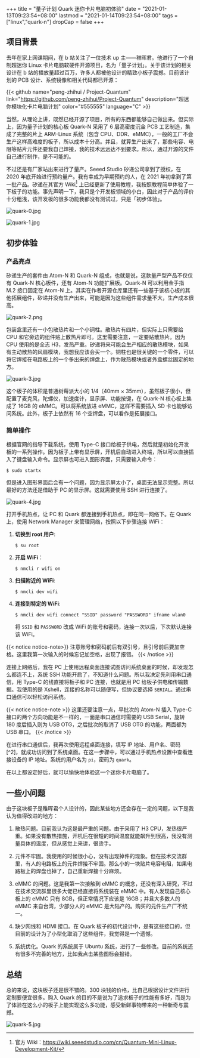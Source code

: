 +++
title = "量子计划 Quark 迷你卡片电脑初体验"
date = "2021-01-13T09:23:54+08:00"
lastmod = "2021-01-14T09:23:54+08:00"
tags = ["linux","quark-n"]
dropCap = false
+++

## 项目背景

去年在家上网课期间，在 b 站关注了一位技术 up 主——稚晖君。他进行了一个自制超迷你 Linux 卡片电脑软硬件开源项目，名为「量子计划」。关于该计划的相关设计在 b 站的播放量超过百万，许多人都被他设计的精致小板子震撼。目前该计划的 PCB 设计、系统镜像和相关代码都已开源：

{{< github name="peng-zhihui / Project-Quantum" link="https://github.com/peng-zhihui/Project-Quantum" description="超迷你模块化卡片电脑计划" color="#555555" language="C" >}}

当然，从理论上讲，既然已经开源了项目，所有的东西都能够自己做出来。但实际上，因为量子计划的核心板 Quark-N 采用了 6 层高密度沉金 PCB 工艺制造，集成了完整的片上 ARM-Linux 系统（包含 CPU、DDR、eMMC），一般的工厂不会生产这样高难度的板子，所以成本十分高。并且，就算生产出来了，那些电容、电阻等贴片元件还要我自己焊接，我的技术远远达不到要求。所以，通过开源的文件自己进行制作，是不可能的。

不过还是有厂家站出来进行了量产。Seeed Studio 矽递公司拿到了授权，在 2020 年底开始进行预约量产。我有幸成为早期预约的人，在 2021 年初拿到了第一批产品。矽递在其官方 Wiki[^1] 上已经更新了使用教程，我按照教程简单体验了一下板子的功能。事先声明一下，我只是个开发板领域的小白，因此对于产品的评价十分粗浅，该开发板的很多功能我都没有测试过，只是「初步体验」。

![quark-0.jpg](/images/quark-0.jpg "Quark 量产型正面")

![quark-1.jpg](/images/quark-1.jpg "Quark 量产型背面")

## 初步体验

### 产品亮点

矽递生产的套件由 Atom-N 和 Quark-N 组成，也就是说，这款量产型产品不仅仅有 Quark-N 核心板件，还有 Atom-N 功能扩展板。Quark-N 可以利用金手指 M.2 接口固定在 Atom-N 上。其实在作者开源仓库里还有一些基于该核心板的其他拓展组件，矽递并没有生产出来，可能是因为这些组件需求量不大，生产成本很高。

![quark-2.png](/images/quark-2.png "核心板与扩展板的组合")

包装盒里还有一小包散热片和一个小铜柱。散热片有四片，但实际上只需要给 CPU 和它旁边的组件贴上散热片即可。这里需要注意，一定要贴散热片。因为 CPU 使用的是全志 H3，发热严重。矽递将来可能会生产相应的散热模块，如果有主动散热的风扇模块，我想我应该会买一个。铜柱也是很关键的一个零件，可以将它焊接在电路板上的一个多出来的焊盘上，作为散热模块或者外盒螺丝固定的地方。

![quark-3.jpg](/images/quark-3.jpg "散热片、铜管、包装盒")

这个板子的体积是普通树莓派大小的 1/4（40mm × 35mm），虽然板子很小，但配置了麦克风，陀螺仪，加速度计，显示屏、功能按键，在 Quark-N 核心板上集成了 16GB 的 eMMC。可以将系统放进 eMMC，这样不需要插入 SD 卡也能够访问系统。此外，板子上依然有 16 个空焊盘，可以看作是拓展接口。

### 简单操作

根据官网的指导下载系统，使用 Type-C 接口给板子供电，然后就是初始化开发板的一系列操作。因为板子上带有显示屏，开机后自动进入终端，所以可以直接插入了键盘输入命令。显示屏也可进入图形界面，只需要输入命令：

```
$ sudo startx
```

但是进入图形界面后会有一个问题，因为显示屏太小了，桌面无法显示完整。所以最好的方法还是借助于 PC 的显示屏。这就需要使用 SSH 进行连接了。

![quark-4.jpg](/images/quark-4.jpg "在自带的显示屏上显示终端")

打开手机热点，让 PC 和 Quark 都连接到手机热点，即在同一网络下。在 Quark 上，使用 Network Manager 来管理网络，按照以下步骤连接 WiFi：

1. **切换到 root 用户**:
   
   ```
   $ su root
   ```

2. **开启 WiFi**：
   
    ```
    $ nmcli r wifi on
    ```

3. **扫描附近的 WiFi**:

    ```
    $ nmcli dev wifi
    ```

4. **连接到特定的 WiFi**:

    ```
    $ nmcli dev wifi connect "SSID" password "PASSWORD" ifname wlan0
    ```

    将 `SSID` 和 `PASSWORD` 改成 WiFi 的账号和密码，连接一次以后，下次默认连接该 WiFi。

{{< notice notice-note>}}
注意账号和密码前后有双引号，且引号前后要加空格。这里我第一次输入的时候忘记加空格，出现了报错。
{{< /notice >}}

连接上网络后，我在 PC 上使用远程桌面连接试图访问系统桌面的时候，却发现怎么都连不上，系统 SSH 功能开启了，不知道什么问题。所以我决定先利用串口通信，用 Type-C 的线直接将板子和 PC 连接，也就是用 PC 给板子供电和传输数据。我使用的是 Xshell，连接的名称可以随便写，但协议要选择 `SERIAL`。通过串口通信可以轻松访问系统。

{{< notice notice-note >}}
这里还要注意一点，早批次的 Atom-N 插入 Type-C 接口的两个方向功能是不一样的，一面是串口通信时需要的 USB Serial，旋转 180 度后插入则为 USB OTG，之后批次的取消了 USB OTG 的功能，两面都为 USB 串口。
{{< /notice >}}

在进行串口通信后，我再次使用远程桌面连接，填写 IP 地址、用户名、密码[^2]，就成功访问到了系统桌面。在这一步骤中，可以通过手机热点设置中查看连接设备的 IP 地址。系统的用户名为 `pi`，密码为 `quark`。

在以上都设定好后，就可以愉快地体验这一个迷你卡片电脑了。

## 一些小问题

由于这块板子是稚晖君个人设计的，因此某些地方还会存在一定的问题，以下是我认为值得改进的地方：
1. 散热问题。目前我认为这是最严重的问题。由于采用了 H3 CPU，发热很严重。如果没有散热措施，开机后在很短的时间温度就能飙升到很高，我没有测量具体的温度，但从感觉上来讲，很烫手。

2. 元件不牢固。我使用的时候很小心，没有出现掉件的现象。但在技术交流群里，有人的电路板上的元件焊接不牢固。那么小的一块贴片电容电阻，如果电路板上的焊盘也掉了，自己重新焊接十分麻烦。

3. eMMC 的问题。这是我第一次接触到 eMMC 的概念，还没有深入研究，不过在技术交流群里很多大佬已经直接将系统装在 eMMC 中。有人发现自己核心板上的 eMMC 只有 8GB，但正常情况下应该是 16GB；并且大多数人的 eMMC 来自台湾，少部分人的 eMMC 是大陆产的。购买的元件生产厂不统一。

4. 缺少网线和 HDMI 接口。在 Quark 板子的初代设计中，是有这些接口的，但目前的设计为了小型化取消了这些组件，我觉得是一个遗憾。

5. 系统优化。Quark 的系统属于 Ubuntu 系统，进行了一些修改。目前的系统还有很多不完善的地方，比如我点击某些图标会报错。

## 总结

总的来说，这块板子还是很不错的。300 块钱的价格，比自己根据设计文件进行定制要便宜很多。购入 Quark 的目的不是说为了追求板子的性能有多好，而是为了体验在这么小的板子上能实现这么多功能，感受新鲜事物带来的一种新奇与震撼。

![quark-5.jpg](/images/quark-5.jpg "一个键盘、一个鼠标，一块 Quark，组成了最小的计算机")

[^1]: 官方 Wiki：<https://wiki.seeedstudio.com/cn/Quantum-Mini-Linux-Development-Kit/>